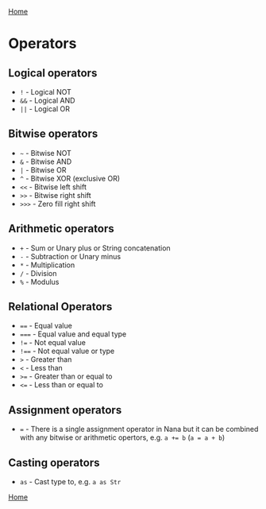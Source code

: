 [Home](README.md)

# Operators

## Logical operators

* `!` - Logical NOT
* `&&` - Logical AND
* `||` - Logical OR

## Bitwise operators

* `~` - Bitwise NOT
* `&` - Bitwise AND
* `|` - Bitwise OR
* `^` - Bitwise XOR (exclusive OR)
* `<<` - Bitwise left shift
* `>>` - Bitwise right shift
* `>>>` - Zero fill right shift

## Arithmetic operators

* `+` - Sum or Unary plus or String concatenation
* `-` - Subtraction or Unary minus
* `*` - Multiplication
* `/` - Division
* `%` - Modulus

## Relational Operators

* `==` - Equal value
* `===` - Equal value and equal type
* `!=` - Not equal value
* `!==` - Not equal value or type
* `>` - Greater than
* `<` - Less than
* `>=` - Greater than or equal to
* `<=` - Less than or equal to

## Assignment operators

* `=` - There is a single assignment operator in Nana but it can be combined with any bitwise or arithmetic opertors, e.g. `a += b` (`a = a + b`)

## Casting operators

* `as` - Cast type to, e.g. `a as Str`



[Home](README.md)
